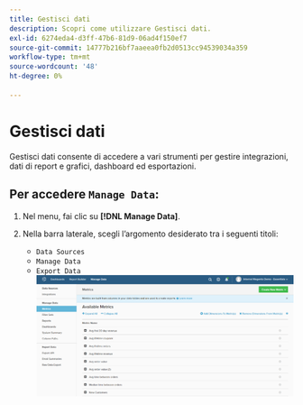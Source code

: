 ```yaml
---
title: Gestisci dati
description: Scopri come utilizzare Gestisci dati.
exl-id: 6274eda4-d3ff-47b6-81d9-06ad4f150ef7
source-git-commit: 14777b216bf7aaeea0fb2d0513cc94539034a359
workflow-type: tm+mt
source-wordcount: '48'
ht-degree: 0%

---
```


# Gestisci dati

Gestisci dati consente di accedere a vari strumenti per gestire integrazioni, dati di report e grafici, dashboard ed esportazioni.

## Per accedere `Manage Data`:

1. Nel menu, fai clic su **[!DNL Manage Data]**.

1. Nella barra laterale, scegli l’argomento desiderato tra i seguenti titoli:

   * `Data Sources`
   * `Manage Data`
   * `Export Data`
   ![Gestisci dati](../../assets/magento-bi-manage-data.png)<!--{: .zoom}-->
